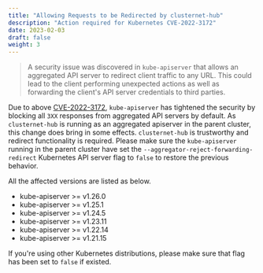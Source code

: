 ```yaml
---
title: "Allowing Requests to be Redirected by clusternet-hub"
description: "Action required for Kubernetes CVE-2022-3172"
date: 2023-02-03
draft: false
weight: 3
---
```


> A security issue was discovered in `kube-apiserver` that allows an aggregated API server to redirect client traffic to
> any URL. This could lead to the client performing unexpected actions as well as forwarding the client's API server
> credentials to third parties.

Due to above [CVE-2022-3172](https://github.com/kubernetes/kubernetes/issues/112513), `kube-apiserver` has tightened the
security by blocking all `3XX` responses from aggregated API servers by default. As `clusternet-hub` is running as an
aggregated apiserver in the parent cluster, this change does bring in some effects. `clusternet-hub` is trustworthy and
redirect functionality is required. Please make sure the `kube-apiserver` running in the parent cluster have set the
`--aggregator-reject-forwarding-redirect` Kubernetes API server flag to `false` to restore the previous behavior.

All the affected versions are listed as below.

- kube-apiserver >= v1.26.0
- kube-apiserver >= v1.25.1
- kube-apiserver >= v1.24.5
- kube-apiserver >= v1.23.11
- kube-apiserver >= v1.22.14
- kube-apiserver >= v1.21.15

If you're using other Kubernetes distributions, please make sure that flag has been set to `false` if existed.

